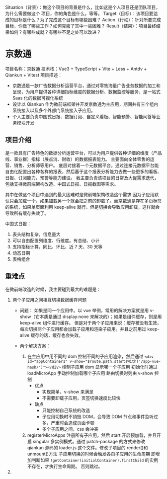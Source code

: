 Situation（背景）：做这个项目的背景是什么，比如这是个人项目还是团队项目，为什么需要做这个
项目，你的角色是什么，等等。
Target（目标）：该项目要达成的目标是什么？为了完成这个目标有哪些困难？
Action（行动）：针对所要完成目标，你做了哪些工作？如何克服了其中一些困难？
Result（结果）：项目最终结果如何？有哪些成就？有哪些不足之处可以改进？

# 京数通

项目名称：京数通
技术栈：Vue3 + TypeScript + Vite + Less + Antdv + Qiankun + Vitest
项目描述：

- 京数通是一款广告数据分析运营平台，通过对零售海量广告业务数据的加工和呈现，为用户提供各种详细指标维度的数据分析、数据监控等服务，是一站式 Saas 化的数据可视化系统
- 设计以 Qiankun 作为微前端框架并开发京数通为主应用，期间共有三个组内系统接入以及多个外部门系统接入子应用。
- 个人主要负责中国式日报、数据订阅、自定义看板、智能预警、智能问答等业务模块开发

## 项目介绍

是一款具有广告特色的数据分析运营平台，可以为用户提供各种详细的维度（产品线、事业群）指标（展点消、财收）的数据报表能力。
主要面向全体零售的运营、销售、分析师等用户。
底层对接着一个元数据平台。通过连接元数据平台能自由化配置出各种各样的报表，然后基于这个报表分析能力去做一些更多的看板、日报、订阅能力，预警等能力建设。
我主要负责该项目的日常及大促需求迭代，包括支持微前端架构改造、中国式日报、日报截图等需求。

<!-- 通过对零售海量广告业务数据的加工和呈现，为用户提供各种详细的维度（产品线、事业群）指标（展点消、财收）的数据报表和趋势图分析能力、智能预警能力等（这块比较抽象，我大概描述下因为广告分了很多站外媒体，广告的类型（站内、还是站外），以及在哪投的广告），然后能看到对应广告的效果（展点消、财收）等。
我主要负责该项目的日常及大促需求迭代，包括支持微前端架构改造、中国式日报、日报截图等需求。 -->

其中在做这个项目中遇到的最大困难时是微前端架构改造这个需求
因为子应用默认只会加载一个，如果加载另一个就会把之前的卸载了。而京数通是存在多页标签的系统，如果单页面利用 keep-alive 就行。但是切换会导致应用卸载，这样就会导致所有缓存失效了。

中国式日报：

1. 表头结构复杂，信息量大
2. 可以自由配置列维度、行维度。有总结、小计
3. 支持指标计算，同比、环比、近 7 天、30 天等
4. 动态日期
5. 表格组合
<!-- 该需求背景是最开始做京数通 2.0 系统重构的时候，因为在最开始 1.0，实时看板是基于 iframe 的方式接入的。而当时基于老项目技术的限制，没有做微前端改造。而后在重构重提了这次需求，我是本次需求的负责人。 -->

<!-- 而后我主要调研了公司内部以及外部成熟的微前端框架，最终选定了 qiankun。 -->

<!-- 该项目主要的功能模块：自定义报表（能通过底层平台提供的能力（源数据平台），每个报表对应一个数据源和多个维度指标等自定义配置化报表），自定义看板（通过报表的权限及其指标，用户能够自定义配置看板数据。）、中国式日报（复杂报表，支持多个数据源混用配置日报。并且支持固定化的分维度看数，并支持数据订阅日报）等功能。 -->

## 重难点

在微前端改造的时候，我主要碰到最大的难题是：

1. 两个子应用之间相互切换数据缓存问题

   - 问题：
     如果是同一个应用中。以 vue 举例，常用的解决方案就是用 v-show（它本质是通过 display:none 来解决的）；如果是组件缓存，则是用 keep-alive 组件进行缓存。
     但是对于两个子应用来说：缓存被没有生效，每次切换两个子应用都会加载子应用和渲染子应用。并且之前用过 keep-alive 缓存的话，缓存也会失效。

   - 两个解决方案：
     1. 在主应用中用不同的 dom 控制不同的子应用渲染，然后通过
        `<div id="appContainer1" v-show="$route.path.startsWith('/app-vue-hash/')"></div>`
        控制子应用 dom 显示哪一个子应用
        初始化时通过 loadMicroApp 手动控制加载哪个子应用
        路由切换时则由 v-show 控制
        - 优点
          - 实现简单，v-show 来满足
          - 不需要卸载子应用，页签切换速度比较快
        - 缺点
          - 只能控制自己系统的改造
          - 子应用切换时不销毁 DOM，会导致 DOM 节点和事件监听过多，严重时会造成页面卡顿
          - 多个子应用之间，css 会冲突
     2. registerMicroApps 注册所有子应用，然后 start 开启预加载，并且开启 singular 多实例模式。通过 patch-package 的方式来修改 qiankun 源码的 loader.js 这个文件。修改子项目的 render()和 unmount()方法
     子应用切换的时候会触发各自子应用的生命周期
     即增加判断如果 `!getContainer(initialContainer).firstChild` 的实例不存在，才执行生命周期。
     否则跳过。
     <!-- https://developer.aliyun.com/article/1304098?spm=a2c6h.14164896.0.0.470f47c5nvJQSO&scm=20140722.S_community@@%E6%96%87%E7%AB%A0@@1304098._.ID_1304098-RL_%E5%BE%AE%E5%89%8D%E7%AB%AF%E9%A1%B9%E7%9B%AE%E9%9A%BE%E7%82%B9%E8%A7%A3%E5%86%B3-LOC_search~UND~community~UND~item-OR_ser-V_3-P0_0 -->

2.
